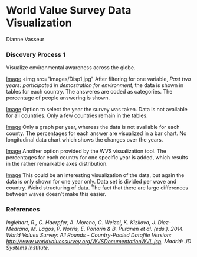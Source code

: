 # World Value Survey Data Visualization
Dianne Vasseur 

### Discovery Process 1
Visualize environmental awareness across the globe.

[Image]("Images/Disp1.jpg")
<img src="Images/Disp1.jpg"
After filtering for one variable, _Past two years: participated in demostration for environment_, the data is shown in tables for each country. The answeres are coded as categories. The percentage of people answering is shown. 

[Image]("Images/Disp2.jpg")
Option to select the year the survey was taken. Data is not available for all countries. Only a few countries remain in the tables. 

[Image]("Images/Disp3.jpg")
Only a graph per year, whereas the data is not available for each county. The percentages for each answer are visualized in a bar chart. No longitudinal data chart which shows the changes over the years. 

[Image]("Images/Disp4.jpg")
Another option provided by the WVS visualization tool. The percentages for each country for one specific year is added, which results in the rather remarkable axes distribution. 

[Image]("Images/Disp5.jpg")
This could be an interesting visualization of the data, but again the data is only shown for one year only. Data set is divided per wave and country. Weird structuring of data. The fact that there are large differences between waves doesn’t make this easier. 

### References
_Inglehart, R., C. Haerpfer, A. Moreno, C. Welzel, K. Kizilova, J. Diez-Medrano, M. Lagos, P. Norris, E. Ponarin & B. Puranen et al. (eds.). 2014. World Values Survey: All Rounds - Country-Pooled Datafile Version: http://www.worldvaluessurvey.org/WVSDocumentationWVL.jsp. Madrid: JD Systems Institute._

